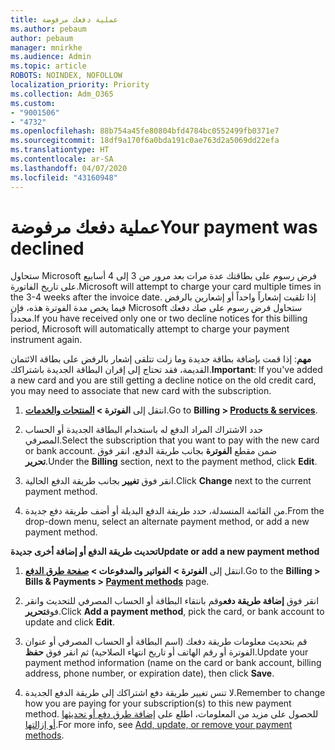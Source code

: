 ```yaml
---
title: عملية دفعك مرفوضة
ms.author: pebaum
author: pebaum
manager: mnirkhe
ms.audience: Admin
ms.topic: article
ROBOTS: NOINDEX, NOFOLLOW
localization_priority: Priority
ms.collection: Adm_O365
ms.custom:
- "9001506"
- "4732"
ms.openlocfilehash: 88b754a45fe80804bfd4784bc0552499fb0371e7
ms.sourcegitcommit: 18df9a170f6a0bda191c0ae763d2a5069dd22efa
ms.translationtype: HT
ms.contentlocale: ar-SA
ms.lasthandoff: 04/07/2020
ms.locfileid: "43160948"
---
```

# <a name="your-payment-was-declined"></a><span data-ttu-id="d48e6-102">عملية دفعك مرفوضة</span><span class="sxs-lookup"><span data-stu-id="d48e6-102">Your payment was declined</span></span>

<span data-ttu-id="d48e6-103">ستحاول Microsoft فرض رسوم على بطاقتك عدة مرات بعد مرور من 3 إلى 4 أسابيع على تاريخ الفاتورة.</span><span class="sxs-lookup"><span data-stu-id="d48e6-103">Microsoft will attempt to charge your card multiple times in the 3-4 weeks after the invoice date.</span></span>  <span data-ttu-id="d48e6-104">إذا تلقيت إشعاراً واحداً أو إشعارين بالرفض فيما يخص مدة الفوترة هذه، فإن Microsoft ستحاول فرض رسوم على صك دفعك مجدداً.</span><span class="sxs-lookup"><span data-stu-id="d48e6-104">If you have received only one or two decline notices for this billing period, Microsoft will automatically attempt to charge your payment instrument again.</span></span>  

<span data-ttu-id="d48e6-105">**مهم**: إذا قمت بإضافة بطاقة جديدة وما زلت تتلقى إشعار بالرفض على بطاقة الائتمان القديمة، فقد تحتاج إلى إقران البطاقة الجديدة باشتراكك.</span><span class="sxs-lookup"><span data-stu-id="d48e6-105">**Important**: If you've added a new card and you are still getting a decline notice on the old credit card, you may need to associate that new card with the subscription.</span></span>

1. <span data-ttu-id="d48e6-106">انتقل إلى **الفوترة > [المنتجات والخدمات](https://go.microsoft.com/fwlink/p/?linkid=842054)**.</span><span class="sxs-lookup"><span data-stu-id="d48e6-106">Go to **Billing > [Products & services](https://go.microsoft.com/fwlink/p/?linkid=842054)**.</span></span>

2. <span data-ttu-id="d48e6-107">حدد الاشتراك المراد الدفع له باستخدام البطاقة الجديدة أو الحساب المصرفي.</span><span class="sxs-lookup"><span data-stu-id="d48e6-107">Select the subscription that you want to pay with the new card or bank account.</span></span> <span data-ttu-id="d48e6-108">ضمن مقطع **الفوترة** بجانب طريقة الدفع، انقر فوق **تحرير**.</span><span class="sxs-lookup"><span data-stu-id="d48e6-108">Under the **Billing** section, next to the payment method, click **Edit**.</span></span>

3. <span data-ttu-id="d48e6-109">انقر فوق **تغيير** بجانب طريقة الدفع الحالية.</span><span class="sxs-lookup"><span data-stu-id="d48e6-109">Click **Change** next to the current payment method.</span></span>

4. <span data-ttu-id="d48e6-110">من القائمة المنسدلة، حدد طريقة الدفع البديلة أو أضف طريقة دفع جديدة.</span><span class="sxs-lookup"><span data-stu-id="d48e6-110">From the drop-down menu, select an alternate payment method, or add a new payment method.</span></span>

<span data-ttu-id="d48e6-111">**تحديث طريقة الدفع أو إضافة أخرى جديدة**</span><span class="sxs-lookup"><span data-stu-id="d48e6-111">**Update or add a new payment method**</span></span>

1. <span data-ttu-id="d48e6-112">انتقل إلى **الفوترة > الفواتير والمدفوعات > [صفحة طرق الدفع](https://go.microsoft.com/fwlink/p/?linkid=2018806)**.</span><span class="sxs-lookup"><span data-stu-id="d48e6-112">Go to the **Billing > Bills & Payments > [Payment methods](https://go.microsoft.com/fwlink/p/?linkid=2018806)** page.</span></span>

2. <span data-ttu-id="d48e6-113">انقر فوق **إضافة طريقة دفع**وقم بانتقاء البطاقة أو الحساب المصرفي للتحديث وانقر فوق**تحرير**.</span><span class="sxs-lookup"><span data-stu-id="d48e6-113">Click **Add a payment method**, pick the card, or bank account to update and click **Edit**.</span></span>

3. <span data-ttu-id="d48e6-114">قم بتحديث معلومات طريقة دفعك (اسم البطاقة أو الحساب المصرفي أو عنوان الفوترة أو رقم الهاتف أو تاريخ انتهاء الصلاحية) ثم انقر فوق **حفظ**.</span><span class="sxs-lookup"><span data-stu-id="d48e6-114">Update your payment method information (name on the card or bank account, billing address, phone number, or expiration date), then click **Save**.</span></span>

4. <span data-ttu-id="d48e6-115">لا تنس تغيير طريقة دفع اشتراكك إلى طريقة الدفع الجديدة.</span><span class="sxs-lookup"><span data-stu-id="d48e6-115">Remember to change how you are paying for your subscription(s) to this new payment method.</span></span> <span data-ttu-id="d48e6-116">للحصول على مزيد من المعلومات، اطلع على [إضافة طرق دفع أو تحديثها أو إزالتها](https://go.microsoft.com/fwlink/?linkid=2118133).</span><span class="sxs-lookup"><span data-stu-id="d48e6-116">For more info, see [Add, update, or remove your payment methods](https://go.microsoft.com/fwlink/?linkid=2118133).</span></span> 
